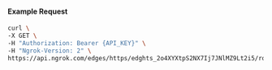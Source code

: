 <!-- Code generated for API Clients. DO NOT EDIT. -->

#### Example Request

```bash
curl \
-X GET \
-H "Authorization: Bearer {API_KEY}" \
-H "Ngrok-Version: 2" \
https://api.ngrok.com/edges/https/edghts_2o4XYXtpS2NX7Ij7JNlMZ9Lt2i5/routes/edghtsrt_2o4XYVg97IncZ6S2EaiuUTn3isd/ip_restriction
```
